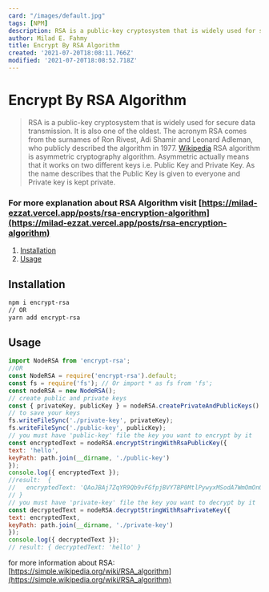 ```yaml
---
card: "/images/default.jpg"
tags: [NPM]
description: RSA is a public-key cryptosystem that is widely used for secure data transmission. It is also one of the oldest. The acronym RSA comes from the surnames of Ron Rivest, Adi Shamir and Leonard Adleman, who publicly described the algorithm in 1977.
author: Milad E. Fahmy
title: Encrypt By RSA Algorithm
created: '2021-07-20T18:08:11.766Z'
modified: '2021-07-20T18:08:52.718Z'
---
```

# Encrypt By RSA Algorithm
> RSA is a public-key cryptosystem that is widely used for secure data transmission. It is also one of the oldest. The acronym RSA comes from the surnames of Ron Rivest, Adi Shamir and Leonard Adleman, who publicly described the algorithm in 1977. [Wikipedia](https://en.wikipedia.org/wiki/RSA_(cryptosystem))
RSA algorithm is asymmetric cryptography algorithm. Asymmetric actually means that it works on two different keys i.e. Public Key and Private Key. As the name describes that the Public Key is given to everyone and Private key is kept private.
### For more explanation about RSA Algorithm visit [https://milad-ezzat.vercel.app/posts/rsa-encryption-algorithm](https://milad-ezzat.vercel.app/posts/rsa-encryption-algorithm)
1. [Installation](#installation)
2. [Usage](#usage)
## Installation
```bash
npm i encrypt-rsa
// OR
yarn add encrypt-rsa
```
## Usage
```js
import NodeRSA from 'encrypt-rsa';
//OR
const NodeRSA = require('encrypt-rsa').default;
const fs = require('fs'); // Or import * as fs from 'fs';
const nodeRSA = new NodeRSA();
// create public and private keys
const { privateKey, publicKey } = nodeRSA.createPrivateAndPublicKeys()
// to save your keys
fs.writeFileSync('./private-key', privateKey);
fs.writeFileSync('./public-key', publicKey);
// you must have 'public-key' file the key you want to encrypt by it
const encryptedText = nodeRSA.encryptStringWithRsaPublicKey({
text: 'hello',
keyPath: path.join(__dirname, './public-key')
});
console.log({ encryptedText });
//result:  {
//   encryptedText: 'QAoJBAj7ZqYR9Qb9vFGfpjBVY7BP0MtlPywyxMSodA7WmOmOn0glOlrLxUqjJrmaKsqxdJxZadEMAM8+6gLNhwcLtbFPRLQEUTSHk2NNhehsPOESoNjwbXOj5Y+zBCSkjVuW6MRkdaTZeGXi0sii1OqvIQGmOaOR2xzEdDj2eD8='
// }
// you must have 'private-key' file the key you want to decrypt by it
const decryptedText = nodeRSA.decryptStringWithRsaPrivateKey({
text: encryptedText,
keyPath: path.join(__dirname, './private-key')
});
console.log({ decryptedText });
// result: { decryptedText: 'hello' }
```
for more information about RSA:
[https://simple.wikipedia.org/wiki/RSA_algorithm](https://simple.wikipedia.org/wiki/RSA_algorithm)
